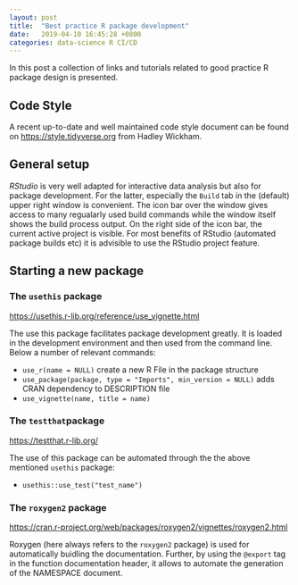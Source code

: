 ```yaml
---
layout: post
title:  "Best practice R package development"
date:   2019-04-10 16:45:28 +0800
categories: data-science R CI/CD
---
```


In this post a collection of links and tutorials related to good
practice R package design is presented.

## Code Style
A recent up-to-date and well maintained code style document can be found on <https://style.tidyverse.org> from Hadley Wickham.

## General setup
*RStudio* is very well adapted for interactive data analysis but also for package development. For the
latter, especially the `Build` tab in the (default) upper right window is convenient. The icon bar over
the window gives access to many regualarly used build commands while the window itself shows the build
process output. On the right side of the icon bar, the current active project is visible. For most benefits
of RStudio (automated package builds etc) it is advisible to use the RStudio project feature. 

## Starting a new package
### The `usethis` package 
<https://usethis.r-lib.org/reference/use_vignette.html>  

The use this package facilitates package development greatly. It is loaded in the development environment and then used from the command line. Below a number of relevant commands:
- `use_r(name = NULL)` create a new R File in the package structure
- `use_package(package, type = "Imports", min_version = NULL)` adds CRAN dependency to DESCRIPTION file
- `use_vignette(name, title = name)`

### The `testthat`package
<https://testthat.r-lib.org/>  

The use of this package can be automated through the the above mentioned `usethis` package:
- `usethis::use_test("test_name")`

### The `roxygen2` package
<https://cran.r-project.org/web/packages/roxygen2/vignettes/roxygen2.html>  

Roxygen (here always refers to the `roxygen2` package) is used for automatically buidling the
documentation. Further, by using the `@export` tag in the function documentation header, 
it allows to automate the generation of the NAMESPACE document.
